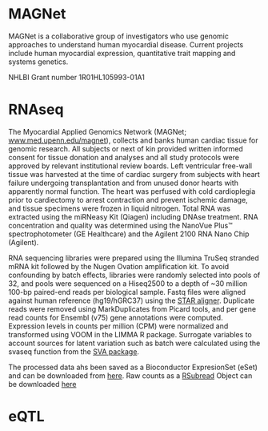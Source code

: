 # MAGNet

MAGNet is a collaborative group of investigators who use genomic approaches to understand human myocardial disease. Current projects include human myocardial expression, quantitative trait mapping and systems genetics.

NHLBI Grant number 1R01HL105993-01A1


# RNAseq
The Myocardial Applied Genomics Network (MAGNet; www.med.upenn.edu/magnet), collects and banks human cardiac tissue for genomic research.  All subjects or next of kin provided written informed consent for tissue donation and analyses and all study protocols were approved by relevant institutional review boards. Left ventricular free-wall tissue was harvested at the time of cardiac surgery from subjects with heart failure undergoing transplantation and from unused donor hearts with apparently normal function. The heart was perfused with cold cardioplegia prior to cardiectomy to arrest contraction and prevent ischemic damage, and tissue specimens were frozen in liquid nitrogen. Total RNA was extracted using the miRNeasy Kit (Qiagen) including DNAse treatment. RNA concentration and quality was determined using the NanoVue Plus™ spectrophotometer (GE Healthcare) and the Agilent 2100 RNA Nano Chip (Agilent).	

RNA sequencing libraries were prepared using the Illumina TruSeq stranded mRNA kit followed by the Nugen Ovation amplification kit. To avoid confounding by batch effects, libraries were randomly selected into pools of 32, and pools were sequenced on a Hiseq2500 to a depth of ~30 million 100-bp paired-end reads per biological sample. Fastq files were aligned against human reference (hg19/hGRC37) using the [STAR aligner](https://github.com/alexdobin/STAR). Duplicate reads were removed using MarkDuplicates from Picard tools, and per gene read counts for Ensembl (v75) gene annotations were computed. Expression levels in counts per million (CPM) were normalized and transformed using VOOM in the LIMMA R package. Surrogate variables to account sources for latent variation such as batch were calculated using the svaseq function from the [SVA package](https://bioconductor.org/packages/release/bioc/html/sva.html). 


The processed data ahs been saved as a Bioconductor ExpresionSet (eSet) and can be downloaded from [here](https://www.dropbox.com/s/797rft3a7iihhmc/MAGNET_eset.RDS?dl=0).
Raw counts as a [RSubread](https://bioconductor.org/packages/release/bioc/html/Rsubread.html) Object can be downloaded [here](https://www.dropbox.com/s/4mnd1iassezsr5y/subread_counts_allgood.RDS?dl=0)






# eQTL

